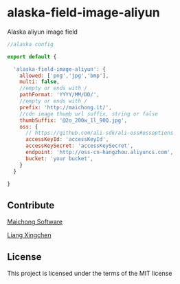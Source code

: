 # alaska-field-image-aliyun
Alaska aliyun image field

```javascript
//alaska config

export default {

  'alaska-field-image-aliyun': {
    allowed: ['png','jpg','bmp'],
    multi: false,
    //empty or ends with /
    pathFormat: 'YYYY/MM/DD/',
    //empty or ends with /
    prefix: 'http://maichong.it/',
    //cdn image thumb url suffix, string or false
    thumbSuffix: '@2o_200w_1l_90Q.jpg',
    oss: {
      // https://github.com/ali-sdk/ali-oss#ossoptions
      accessKeyId: 'accessKeyId',
      accessKeySecret: 'accessKeySecret',
      endpoint: 'http://oss-cn-hangzhou.aliyuncs.com',
      bucket: 'your bucket',
    }
  }

}
```

## Contribute
[Maichong Software](http://maichong.it)

[Liang Xingchen](https://github.com/liangxingchen)

## License

This project is licensed under the terms of the MIT license
